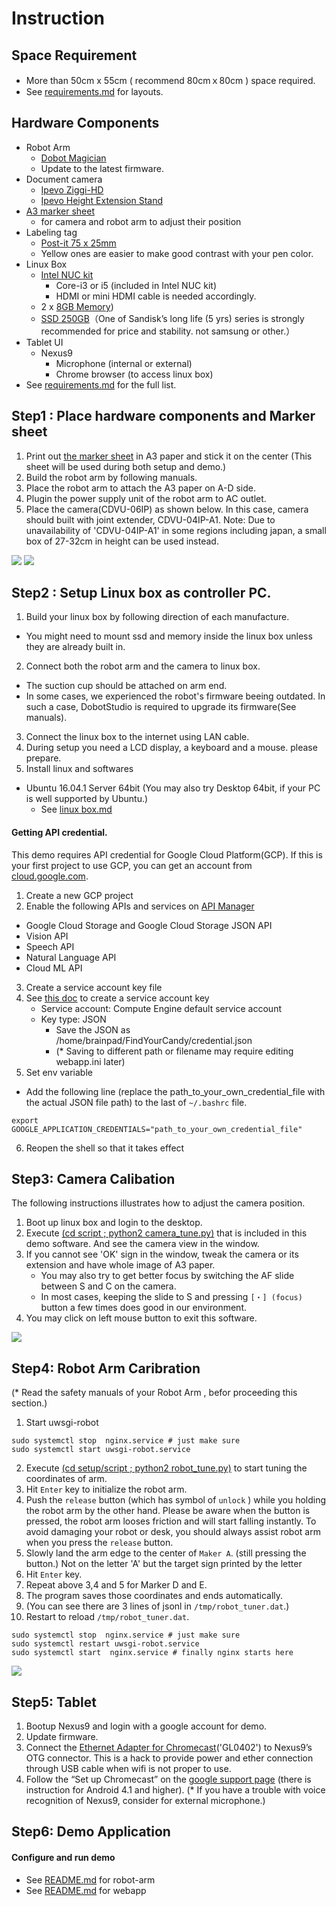 Instruction
=====

## Space Requirement
- More than 50cm x 55cm ( recommend 80cmｘ80cm )  space required.
- See [requirements.md](./requirements.md) for layouts.


## Hardware Components
- Robot Arm
  - [Dobot Magician](http://dobot.cc/store/buy-dobot-magician.html)
  - Update to the latest firmware.
- Document camera
  - [Ipevo Ziggi-HD](https://www.amazon.com/dp/B01530XGMA)
  - [Ipevo Height Extension Stand](https://www.amazon.com/dp/B00CTIF2O0)
- [A3 marker sheet](./image/marker_paper.pdf)
  - for camera and robot arm to adjust their position
- Labeling tag
  - [Post-it 75 x 25mm](https://www.amazon.com/dp/B0013MW3PO/)
  - Yellow ones are easier to make good contrast with your pen color.
- Linux Box
  - [Intel NUC kit](https://www.amazon.com/dp/B01DG1SEES)
    - Core-i3 or i5 (included in Intel NUC kit)
    - HDMI or mini HDMI cable is needed accordingly.
  - 2 x [8GB Memory](https://www.amazon.com/dp/B00CQ35HBQ))
  - [SSD 250GB](https://www.amazon.com/dp/B0194MV5U8)（One of Sandisk’s long life (5 yrs) series is strongly recommended for price and stability. not samsung or other.）
- Tablet UI
  - Nexus9
    - Microphone (internal or external)
    - Chrome browser (to access linux box)
- See [requirements.md](./requirements.md) for the full list.



## Step1 : Place hardware components and Marker sheet
1. Print out [the marker sheet](./image/marker_paper.pdf) in A3 paper and stick it on the center
(This sheet will be used during both setup and demo.)
2. Build the robot arm by following manuals.
3. Place the robot arm to attach the A3 paper on A-D side.
4. Plugin the power supply unit of the robot arm to AC outlet.
5. Place the camera(CDVU-06IP) as shown below. In this case, camera should built with joint extender, CDVU-04IP-A1.
Note: Due to unavailability of 'CDVU-04IP-A1' in some regions including japan, a small box of 27-32cm in height can be used instead.

![](./image/arrangement.png)
![](./image/robot_and_camera.png)

## Step2 : Setup Linux box as controller PC.
1. Build your linux box by following direction of each manufacture.
  - You might need to mount ssd and memory inside the linux box unless they are already built in.
2. Connect both the robot arm and the camera to linux box.
  - The suction cup should be attached on arm end.
  - In some cases, we experienced the robot's firmware beeing outdated. In such a case, DobotStudio is required to upgrade its firmware(See manuals).
3. Connect the linux box to the internet using LAN cable.
4. During setup you need  a LCD display, a keyboard and a mouse. please prepare.
5. Install linux and softwares
  - Ubuntu 16.04.1 Server 64bit (You may also try Desktop 64bit, if your PC is well supported by Ubuntu.)
    - See [linux box.md](./linux_box.md)


#### Getting API credential.

This demo requires API credential for Google Cloud Platform(GCP). If this is your first project to use GCP, you can get an account from [cloud.google.com](https://cloud.google.com/).

1. Create a new GCP project
2. Enable the following APIs and services on [API Manager](https://support.google.com/cloud/answer/6158841)
  - Google Cloud Storage and Google Cloud Storage JSON API
  - Vision API
  - Speech API
  - Natural Language API
  - Cloud ML API
3. Create a service account key file
4. See [this doc](https://cloud.google.com/vision/docs/common/auth#set_up_a_service_account) to create a service account key
    - Service account: Compute Engine default service account
    - Key type: JSON
      - Save the JSON as /home/brainpad/FindYourCandy/credential.json
      - (* Saving to different path or filename may require editing webapp.ini later)
5. Set env variable
  - Add the following line (replace the path_to_your_own_credential_file with the actual JSON file path) to the last of `~/.bashrc` file.  

  ```
  export GOOGLE_APPLICATION_CREDENTIALS="path_to_your_own_credential_file"
  ```

6. Reopen the shell so that it takes effect

## Step3: Camera Calibation
The following instructions illustrates how to adjust the camera position.

1. Boot up linux box and login to the desktop.
2. Execute [(cd script ; python2 camera_tune.py)](./script/camera_tune.py) that is included in this demo software. And see the camera view in the window.
3. If you cannot see 'OK' sign in the window, tweak the camera or its extension and have whole image of A3 paper.
   - You may also try to get better focus by switching the AF slide between S and C on the camera.
   - In most cases, keeping the slide to S and pressing `[・] (focus)` button a few times does good in our environment.
4. You may click on left mouse button to exit this software.

![](./image/camera_calibration.png)

## Step4: Robot Arm Caribration
(* Read the safety manuals of your Robot Arm , befor proceeding this section.)


1. Start uwsgi-robot
  ```
  sudo systemctl stop  nginx.service # just make sure
  sudo systemctl start uwsgi-robot.service
  ```
2. Execute [(cd setup/script ; python2 robot_tune.py)](./script/robot_tune.py) to start tuning the coordinates of arm.
3. Hit `Enter` key to initialize the robot arm.
4. Push the `release` button (which has symbol of `unlock` ) while you holding the robot arm by the other hand. Please be aware when the button is pressed, the robot arm looses friction and will start falling instantly. To avoid damaging your robot or desk, you should always assist robot arm when you press the `release` button.
5. Slowly land the arm edge to the center of `Maker A`. (still pressing the button.) Not on the letter 'A' but the target sign printed by the letter
6. Hit `Enter` key.
7. Repeat above 3,4 and 5 for Marker D and E.
8. The program saves those coordinates and ends automatically.
9. (You can see there are 3 lines of jsonl in `/tmp/robot_tuner.dat`.)
10. Restart to reload `/tmp/robot_tuner.dat`.
  ```
  sudo systemctl stop  nginx.service # just make sure
  sudo systemctl restart uwsgi-robot.service
  sudo systemctl start  nginx.service # finally nginx starts here
  ```

![](./image/robot_calibration.png)

## Step5: Tablet
1. Bootup Nexus9 and login with a google account for demo.
2. Update firmware.
3. Connect the [Ethernet Adapter for Chromecast](https://store.google.com/product/ethernet_adapter_for_chromecast)('GL0402') to Nexus9’s OTG connector. This is a hack to provide power and ether connection through USB cable when wifi is not proper to use.
4. Follow the “Set up Chromecast” on the [google support page](
https://support.google.com/chromecast/answer/2998456?hl=en)
\(there is instruction for Android 4.1 and higher\).
(* If you have a trouble with voice recognition of Nexus9, consider for external microphone.)

## Step6: Demo Application

#### Configure and run demo
  - See [README.md](../robot-arm) for robot-arm
  - See [README.md](../webapp) for webapp
